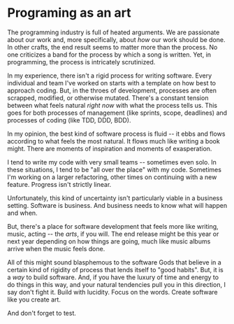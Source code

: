# Programing as an art

The programming industry is full of heated arguments. We are passionate about our work and, more specifically, about _how_ our work should be done. In other crafts, the end result seems to matter more than the process. No one criticizes a band for the process by which a song is written. Yet, in programming, the process is intricately scrutinized.

In my experience, there isn't a rigid process for writing software. Every individual and team I've worked on starts with a template on how best to approach coding. But, in the throes of development, processes are often scrapped, modified, or otherwise mutated. There's a constant tension between what feels natural _right now_ with what the process tells us. This goes for both processes of management (like sprints, scope, deadlines) and processes of coding (like TDD, DDD, BDD).

In my opinion, the best kind of software process is fluid -- it ebbs and flows according to what feels the most natural. It flows much like writing a book might. There are moments of inspiration and moments of exasperation.

I tend to write my code with very small teams -- sometimes even solo. In these situations, I tend to be "all over the place" with my code. Sometimes I'm working on a larger refactoring, other times on continuing with a new feature. Progress isn't strictly linear. 

Unfortunately, this kind of uncertainty isn't particularly viable in a business setting. Software is business. And business needs to know what will happen and when. 

But, there's a place for software development that feels more like writing, music, acting -- the _arts_, if you will. The end release might be this year or next year depending on how things are going, much like music albums arrive when the music feels done.

All of this might sound blasphemous to the software Gods that believe in a certain kind of rigidity of process that lends itself to "good habits".  But, it is a _way_ to build software. And, if you have the luxury of time and energy to do things in this way, and your natural tendencies pull you in this direction, I say don't fight it. Build with lucidity. Focus on the words. Create software like you create art.

And don't forget to test.


